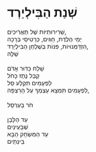 # שְׁנַת הַבִּילְיַרְד

שְׁרִירוּתִיּוֹת שֶׁל תַּאֲרִיכִים, \
יְמֵי הֻלֶּדֶת, חַגִּים, כַּרְטִיסֵי בְּרָכָה\
הִזְדַּמְּנוּיוֹת, פִּנּוֹת בְּשֻׁלְחַן הַבִּילְיַרְד, \
שֶׁלָּהּ\
\
שָׁלַח כַּדּוּר אָדֹם\
קַבֵּל נֶתֶז כָּחֹל\
לִפְעָמִים תִּקְלַע סַל\
לִפְעָמִים תִּמְצָא עַצְמְךָ עַל הָרִצְפָּה, \
\
חֹר בָּעַרְסָל\
\
עַד הַלָּבָן\
שֶׁבָּעֵינַיִם\
עַד הַמִּשְׂחָק הַבָּא\
בֵּינְתַיִם
